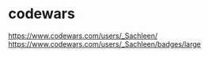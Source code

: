 # codewars

https://www.codewars.com/users/_Sachleen/
https://www.codewars.com/users/_Sachleen/badges/large
